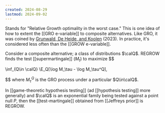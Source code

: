 ```yaml
---
created: 2024-08-29
lastmod: 2024-09-02
---
```

Stands for "Relative Growth optimality in the worst case." This is one idea of how to extent the [[GRO e-variable]] to composite alternatives. Like GRO, it was coined by [Grunwald, De Heide, and Koolen](https://arxiv.org/abs/1906.07801) (2023). In practice, it's considered less often than the [[GROW e-variable]]. 

Consider a composite alternative; a class of distributions $\calQ$. REGROW finds the test [[supermartingale]] $(M_t)$ to maximize 
$$

\inf_{Q\in \calQ} \E_Q[\log M_\tau - \log M_\tau^Q],

$$
where $M_\tau^Q$ is the GRO process under a particular $Q\in\calQ$. 

In [[game-theoretic hypothesis testing]] (ad [[hypothesis testing]] more generally) and $\calQ$ is an exponential family being tested against a point null $P$, then the [[test-martingale]] obtained from [[Jeffreys prior]] is REGROW. 
